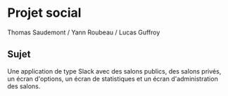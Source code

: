 # Projet social

Thomas Saudemont / Yann Roubeau / Lucas Guffroy

## Sujet

Une application de type Slack avec des salons publics, des salons privés, un écran d'options, un écran de statistiques et un écran d'administration des salons.